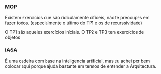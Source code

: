 ### MOP

Existem exercícios que são ridiculamente difíceis, não te preocupes em fazer todos.
(especialmente o último do TP1 e os de recurssividade)

O TP1 são aqueles exercícios iníciais. 
O TP2 e TP3 tem exercícios de objetos

### IASA

É uma cadeira com base na inteligencia artificial, mas eu achei por bem colocar aqui porque ajuda bastante em termos de entender a Arquitectura.
